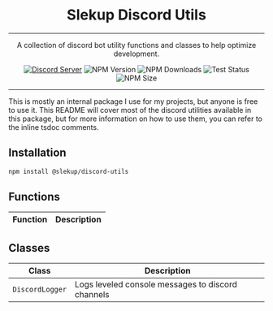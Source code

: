 # <div align="center">Slekup Discord Utils</div>

---

<div align="center">

A collection of discord bot utility functions and classes to help optimize development.

[![Discord Server](https://img.shields.io/discord/1028009131073880104?color=5865F2&logo=discord&logoColor=white)](https://discord.gg/p5rxxQN7DT)
![NPM Version](https://img.shields.io/npm/v/@slekup/discord-utils.svg) ![NPM Downloads](https://img.shields.io/npm/dt/@slekup/discord-utils) ![Test Status](https://github.com/slekup/discord-utils/actions/workflows/tests.yml/badge.svg) ![NPM Size](https://img.shields.io/bundlephobia/min/@slekup/discord-utils)

</div>

---

This is mostly an internal package I use for my projects, but anyone is free to use it. This README will cover most of the discord utilities available in this package, but for more information on how to use them, you can refer to the inline tsdoc comments.

## Installation

```sh
npm install @slekup/discord-utils
```

## Functions

| Function | Description |
| -------- | ----------- |

## Classes

| Class           | Description                                       |
| --------------- | ------------------------------------------------- |
| `DiscordLogger` | Logs leveled console messages to discord channels |
